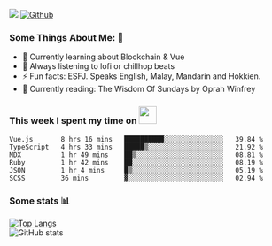 ![](https://visitor-badge.laobi.icu/badge?page_id=seanho96.seanho96)
[![Github](https://img.shields.io/github/followers/seanho96?label=Follow&style=social)](https://github.com/seanho96)

### Some Things About Me: 👋
- 🌱 Currently learning about Blockchain & Vue
- :musical_note: Always listening to lofi or chillhop beats
- :zap: Fun facts: ESFJ. Speaks English, Malay, Mandarin and Hokkien.
- :book: Currently reading: The Wisdom Of Sundays by Oprah Winfrey

### This week I spent my time on <img src="https://media.giphy.com/media/SvQzkTQb3ZwKcj1QTO/giphy.gif" width="32">

<!--START_SECTION:waka-->

```text
Vue.js       8 hrs 16 mins   ██████████░░░░░░░░░░░░░░░   39.84 %
TypeScript   4 hrs 33 mins   █████▒░░░░░░░░░░░░░░░░░░░   21.92 %
MDX          1 hr 49 mins    ██▒░░░░░░░░░░░░░░░░░░░░░░   08.81 %
Ruby         1 hr 42 mins    ██░░░░░░░░░░░░░░░░░░░░░░░   08.19 %
JSON         1 hr 4 mins     █▒░░░░░░░░░░░░░░░░░░░░░░░   05.19 %
SCSS         36 mins         ▓░░░░░░░░░░░░░░░░░░░░░░░░   02.94 %
```

<!--END_SECTION:waka-->

### Some stats 📊

[![Top Langs](https://github-readme-stats.vercel.app/api/top-langs/?username=seanho96&layout=compact&theme=graywhite)](https://github.com/anuraghazra/github-readme-stats)
<br/>
![GitHub stats](https://github-readme-stats.vercel.app/api?username=seanho96&show_icons=true&theme=graywhite)

